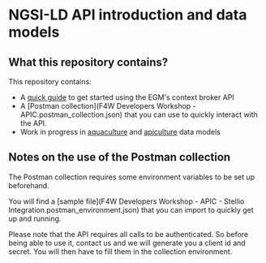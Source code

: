 # NGSI-LD API introduction and data models

## What this repository contains?

This repository contains:
- A [quick guide](API_Quick_Guide.md) to get started using the EGM's context broker API
- A [Postman collection](F4W Developers Workshop - APIC.postman_collection.json) that you can use to quickly interact with the API. 
- Work in progress in [aquaculture](aquac) and [apiculture](apic) data models

## Notes on the use of the Postman collection

The Postman collection requires some environment variables to be set up beforehand.

You will find a [sample file](F4W Developers Workshop - APIC - Stellio Integration.postman_environment.json) that you can import to quickly get up and running.

Please note that the API requires all calls to be authenticated. So before being able to use it, contact us and we will generate you a client id and secret. You will then have to fill them in the collection environment.

